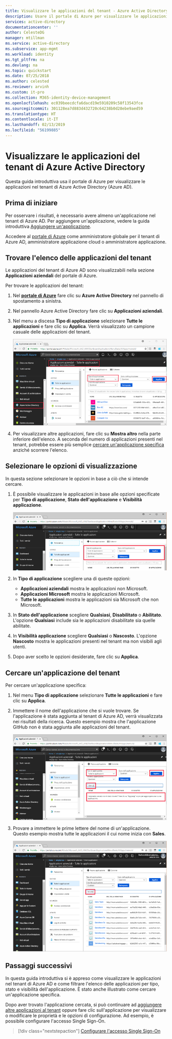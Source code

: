 ```yaml
---
title: Visualizzare le applicazioni del tenant - Azure Active Directory | Microsoft Docs
description: Usare il portale di Azure per visualizzare le applicazioni nel tenant di Azure Active Directory (Azure AD).
services: active-directory
documentationcenter: ''
author: CelesteDG
manager: mtillman
ms.service: active-directory
ms.subservice: app-mgmt
ms.workload: identity
ms.tgt_pltfrm: na
ms.devlang: na
ms.topic: quickstart
ms.date: 07/25/2018
ms.author: celested
ms.reviewer: arvinh
ms.custom: it-pro
ms.collection: M365-identity-device-management
ms.openlocfilehash: ec039beecdcfa6dacd19e5910209c58f13543fce
ms.sourcegitcommit: 301128ea7d883d432720c64238b0d28ebe9aed59
ms.translationtype: HT
ms.contentlocale: it-IT
ms.lasthandoff: 02/13/2019
ms.locfileid: "56199885"
---
```

# <a name="view-your-azure-active-directory-tenant-applications"></a>Visualizzare le applicazioni del tenant di Azure Active Directory

Questa guida introduttiva usa il portale di Azure per visualizzare le applicazioni nel tenant di Azure Active Directory (Azure AD).

## <a name="before-you-begin"></a>Prima di iniziare

Per osservare i risultati, è necessario avere almeno un'applicazione nel tenant di Azure AD. Per aggiungere un'applicazione, vedere la guida introduttiva [Aggiungere un'applicazione](add-application-portal.md).

Accedere al [portale di Azure](https://portal.azure.com) come amministratore globale per il tenant di Azure AD, amministratore applicazione cloud o amministratore applicazione.

## <a name="find-the-list-of-tenant-applications"></a>Trovare l'elenco delle applicazioni del tenant

Le applicazioni del tenant di Azure AD sono visualizzabili nella sezione **Applicazioni aziendali** del portale di Azure.

Per trovare le applicazioni del tenant:

1. Nel **[portale di Azure](https://portal.azure.com)** fare clic su **Azure Active Directory** nel pannello di spostamento a sinistra. 

2. Nel pannello Azure Active Directory fare clic su **Applicazioni aziendali**. 

3. Nel menu a discesa **Tipo di applicazione** selezionare **Tutte le applicazioni** e fare clic su **Applica**. Verrà visualizzato un campione casuale delle applicazioni del tenant.

    ![App aziendali](media/view-applications-portal/open-enterprise-apps.png)
   
4. Per visualizzare altre applicazioni, fare clic su **Mostra altro** nella parte inferiore dell'elenco. A seconda del numero di applicazioni presenti nel tenant, potrebbe essere più semplice [cercare un'applicazione specifica](#search-for-a-tenant-application) anziché scorrere l'elenco.

## <a name="select-viewing-options"></a>Selezionare le opzioni di visualizzazione

In questa sezione selezionare le opzioni in base a ciò che si intende cercare.

1. È possibile visualizzare le applicazioni in base alle opzioni specificate per **Tipo di applicazione**, **Stato dell'applicazione** e **Visibilità applicazione**. 

    ![Opzioni per la ricerca](media/view-applications-portal/search-options.png)

2. In **Tipo di applicazione** scegliere una di queste opzioni:

    - **Applicazioni aziendali** mostra le applicazioni non Microsoft.
    - **Applicazioni Microsoft** mostra le applicazioni Microsoft.
    - **Tutte le applicazioni** mostra le applicazioni sia Microsoft che non Microsoft.

3. In **Stato dell'applicazione** scegliere **Qualsiasi**, **Disabilitato** o **Abilitato**. L'opzione **Qualsiasi** include sia le applicazioni disabilitate sia quelle abilitate.

4. In **Visibilità applicazione** scegliere **Qualsiasi** o **Nascosto**. L'opzione **Nascosto** mostra le applicazioni presenti nel tenant ma non visibili agli utenti.

5. Dopo aver scelto le opzioni desiderate, fare clic su **Applica**.
 

## <a name="search-for-a-tenant-application"></a>Cercare un'applicazione del tenant

Per cercare un'applicazione specifica:

1. Nel menu **Tipo di applicazione** selezionare **Tutte le applicazioni** e fare clic su **Applica**.

2. Immettere il nome dell'applicazione che si vuole trovare. Se l'applicazione è stata aggiunta al tenant di Azure AD, verrà visualizzata nei risultati della ricerca. Questo esempio mostra che l'applicazione GitHub non è stata aggiunta alle applicazioni del tenant.

    ![Cercare un'applicazione](media/view-applications-portal/search-for-tenant-application.png)

3. Provare a immettere le prime lettere del nome di un'applicazione.  Questo esempio mostra tutte le applicazioni il cui nome inizia con **Sales**.

    ![Eseguire la ricerca con un prefisso](media/view-applications-portal/search-by-prefix.png)

## <a name="next-steps"></a>Passaggi successivi

In questa guida introduttiva si è appreso come visualizzare le applicazioni nel tenant di Azure AD e come filtrare l'elenco delle applicazioni per tipo, stato e visibilità dell'applicazione. È stato anche illustrato come cercare un'applicazione specifica.

Dopo aver trovato l'applicazione cercata, si può continuare ad [aggiungere altre applicazioni al tenant](add-application-portal.md) oppure fare clic sull'applicazione per visualizzare o modificare le proprietà e le opzioni di configurazione. Ad esempio, è possibile configurare l'accesso Single Sign-On. 

> [!div class="nextstepaction"]
> [Configurare l'accesso Single Sign-On](configure-single-sign-on-portal.md)


